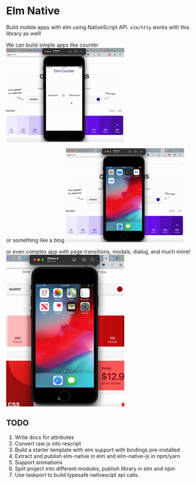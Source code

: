 # Elm Native

Build mobile apps with elm using NativeScript API. `elm/http` works with this library as well!

We can build simple apps like counter
![Counter](./doc/counter.gif)

or something like a blog
![Counter](./doc/blog.gif)

or even complex app with page transitions, modals, dialog, and much more!
![Car details](./doc/car.gif)


## TODO

1. Write docs for attributes
2. Convert raw js into rescript
3. Build a starter template with elm support with bindings pre-installed
4. Extract and publish elm-native in elm and elm-native-js in npm/yarn
5. Support animations
6. Split project into different modules, publish library in elm and npm
7. Use taskport to build typesafe nativescipt api calls.
